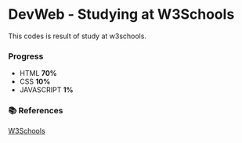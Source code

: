 # DevWeb - Studying at W3Schools

This codes is result of study at w3schools.

### Progress

* HTML **70%**  
* CSS **10%**  
* JAVASCRIPT **1%**  

### :books: References  
[W3Schools](https://www.w3schools.com/html/)